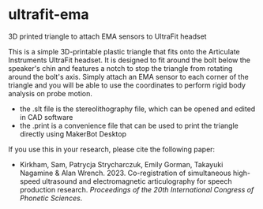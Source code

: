 # ultrafit-ema
 3D printed triangle to attach EMA sensors to UltraFit headset

This is a simple 3D-printable plastic triangle that fits onto the Articulate Instruments UltraFit headset. It is designed to fit around the bolt below the speaker's chin and features a notch to stop the triangle from rotating around the bolt's axis. Simply attach an EMA sensor to each corner of the triangle and you will be able to use the coordinates to perform rigid body analysis on probe motion.

* the .slt file is the stereolithography file, which can be opened and edited in CAD software
* the .print is a convenience file that can be used to print the triangle directly using MakerBot Desktop

If you use this in your research, please cite the following paper:
* Kirkham, Sam, Patrycja Strycharczuk, Emily Gorman, Takayuki Nagamine & Alan Wrench. 2023. Co-registration of simultaneous high-speed ultrasound and electromagnetic articulography for speech production research. *Proceedings of the 20th International Congress of Phonetic Sciences*.
